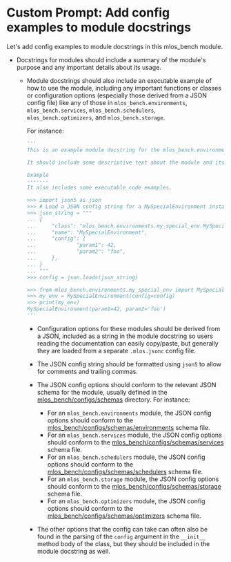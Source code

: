 # Custom Prompt: Add config examples to module docstrings

Let's add config examples to module docstrings in this mlos_bench module.

- Docstrings for modules should include a summary of the module's purpose and any important details about its usage.
   - Module docstrings should also include an executable example of how to use the module, including any important functions or classes or configuration options (especially those derived from a JSON config file) like any of those in `mlos_bench.environments`, `mlos_bench.services`, `mlos_bench.schedulers`, `mlos_bench.optimizers`, and `mlos_bench.storage`.

      For instance:

        ```python
        '''
        This is an example module docstring for the mlos_bench.environments.my_special_env module.

        It should include some descriptive text about the module and its purpose.

        Example
        -------
        It also includes some executable code examples.

        >>> import json5 as json
        >>> # Load a JSON config string for a MySpecialEnvironment instance.
        >>> json_string = """
        ... {
        ...     "class": "mlos_bench.environments.my_special_env.MySpecialEnvironment",
        ...     "name": "MySpecialEnvironment",
        ...     "config": {
        ...             "param1": 42,
        ...             "param2": "foo",
        ...     },
        ... }
        ... """
        >>> config = json.loads(json_string)

        >>> from mlos_bench.environments.my_special_env import MySpecialEnvironment
        >>> my_env = MySpecialEnvironment(config=config)
        >>> print(my_env)
        MySpecialEnvironment(param1=42, param2='foo')
        '''
        ```

        - Configuration options for these modules should be derived from a JSON, included as a string in the module docstring so users reading the documentation can easily copy/paste, but generally they are loaded from a separate `.mlos.jsonc` config file.
        - The JSON config string should be formatted using `json5` to allow for comments and trailing commas.
        - The JSON config options should conform to the relevant JSON schema for the module, usually defined in the [mlos_bench/configs/schemas](../../mlos_bench/mlos_bench/config/schemas/) directory.
          For instance:
          - For an `mlos_bench.environments` module, the JSON config options should conform to the [mlos_bench/configs/schemas/environments](../../mlos_bench/mlos_bench/config/schemas/environments/environment-schema.json) schema file.
          - For an `mlos_bench.services` module, the JSON config options should conform to the [mlos_bench/configs/schemas/services](../../mlos_bench/mlos_bench/config/schemas/services/service-schema.json) schema file.
          - For an `mlos_bench.schedulers` module, the JSON config options should conform to the [mlos_bench/configs/schemas/schedulers](../../mlos_bench/mlos_bench/config/schemas/schedulers/scheduler-schema.json) schema file.
          - For an `mlos_bench.storage` module, the JSON config options should conform to the [mlos_bench/configs/schemas/storage](../../mlos_bench/mlos_bench/config/schemas/storage/storage-schema.json) schema file.
          - For an `mlos_bench.optimizers` module, the JSON config options should conform to the [mlos_bench/configs/schemas/optimizers](../../mlos_bench/mlos_bench/config/schemas/optimizers/optimizer-schema.json) schema file.

        - The other options that the config can take can often also be found in the parsing of the `config` argument in the `__init__` method body of the class, but they should be included in the module docstring as well.
